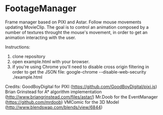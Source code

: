 FootageManager
==============

Frame manager based on PIXI and Astar. Follow mouse movements updating MovieClip.
The goal is to control an animation composed by a number of textures throught the mouse's movement, in order to get
an animation interacting with the user.

Instructions:

1. clone repository
2. open example.html with your browser.
3. if you're using Chrome you'll need to disable cross origin filtering in order to get the JSON file:
  google-chrome --disable-web-security ./example.html 


Credits:
GoodBoyDigital for PIXI (https://github.com/GoodBoyDigital/pixi.js)
Brian Grinstead for A* algorithm implementation (http://www.briangrinstead.com/files/astar/)
Mr.Doob for the EventManager (https://github.com/mrdoob)
VMComic for the 3D Model (http://www.blendswap.com/blends/view/6844)
